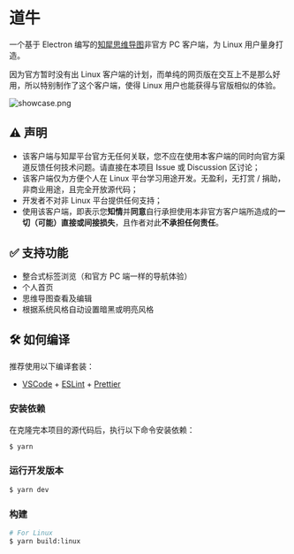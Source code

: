 # 道牛

一个基于 Electron 编写的[知犀思维导图](https://www.zhixi.com/)非官方 PC 客户端，为 Linux 用户量身打造。

因为官方暂时没有出 Linux 客户端的计划，而单纯的网页版在交互上不是那么好用，所以特别制作了这个客户端，使得 Linux 用户也能获得与官版相似的体验。

![showcase.png](https://s2.loli.net/2023/08/22/AY8vlmq1IM6zWV5.png)

## ⚠️ 声明
- 该客户端与知犀平台官方无任何关联，您不应在使用本客户端的同时向官方渠道反馈任何技术问题。请直接在本项目 Issue 或 Discussion 区讨论；
- 该客户端仅为方便个人在 Linux 平台学习用途开发。无盈利，无打赏 / 捐助，非商业用途，且完全开放源代码；
- 开发者不对非 Linux 平台提供任何支持；
- 使用该客户端，即表示您**知情**并**同意**自行承担使用本非官方客户端所造成的**一切（可能）直接或间接损失**，且作者对此**不承担任何责任**。

## ✅ 支持功能
- 整合式标签浏览（和官方 PC 端一样的导航体验）
- 个人首页
- 思维导图查看及编辑
- 根据系统风格自动设置暗黑或明亮风格

## 🛠️ 如何编译
推荐使用以下编译套装：

- [VSCode](https://code.visualstudio.com/) + [ESLint](https://marketplace.visualstudio.com/items?itemName=dbaeumer.vscode-eslint) + [Prettier](https://marketplace.visualstudio.com/items?itemName=esbenp.prettier-vscode)

### 安装依赖
在克隆完本项目的源代码后，执行以下命令安装依赖：

```bash
$ yarn
```

### 运行开发版本

```bash
$ yarn dev
```

### 构建
```bash
# For Linux
$ yarn build:linux
```

